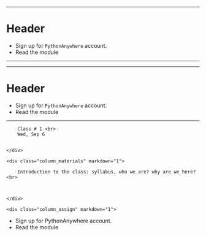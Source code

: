 ------------------

# Header #

* Sign up for `PythonAnywhere` account.
* Read the module        

------------------

<div class="lecture1" markdown="1">

-------------------

# Header #

* Sign up for `PythonAnywhere` account.
* Read the module        

-------------------

</div>


<div class="lecture1">
    <div class="column_date" markdown="block">
        
        Class # 1 <br> 
        Wed, Sep 6 
        
        
    </div>
    
    <div class="column_materials" markdown="1">
        
        Introduction to the class: syllabus, who we are? why are we here? <br>
         
        
        
    </div>
    
    <div class="column_assign" markdown="1">
        
* Sign up for PythonAnywhere account.
* Read the module        
    </div>
    
</div>

